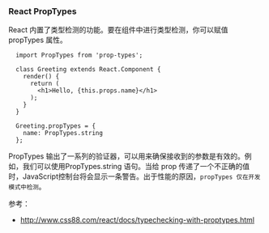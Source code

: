 
### React PropTypes 

React 内置了类型检测的功能。要在组件中进行类型检测，你可以赋值 propTypes 属性。

```
  import PropTypes from 'prop-types';

  class Greeting extends React.Component {
    render() {
      return (
        <h1>Hello, {this.props.name}</h1>
      );
    }
  }

  Greeting.propTypes = {
    name: PropTypes.string
  };

```

PropTypes 输出了一系列的验证器，可以用来确保接收到的参数是有效的。例如，我们可以使用PropTypes.string 语句。当给 prop 传递了一个不正确的值时，JavaScript控制台将会显示一条警告。出于性能的原因，`propTypes 仅在开发模式中检测`。



参考：
* http://www.css88.com/react/docs/typechecking-with-proptypes.html
